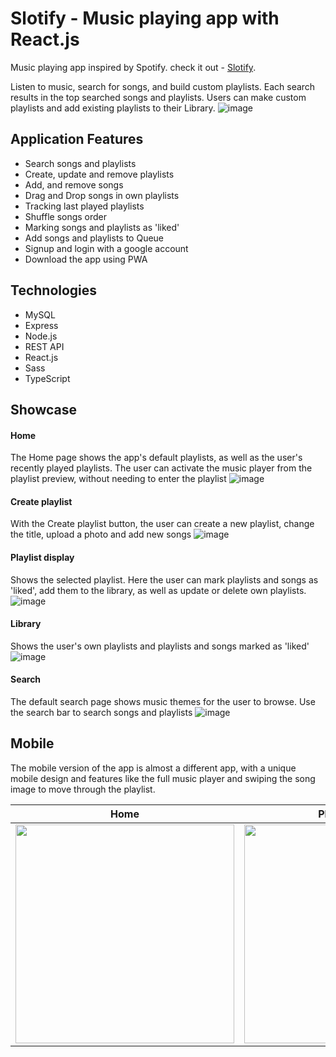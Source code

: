 # Slotify - Music playing app with React.js
Music playing app inspired by Spotify.
                check it out - [Slotify](https://slotify.onrender.com/).
                
Listen to music, search for songs, and build custom playlists. Each search results in the top searched songs and playlists. Users can make custom playlists and add existing playlists to their Library.
![image](https://user-images.githubusercontent.com/109622690/209142844-dca705c0-0d2d-4c22-87f1-e0c280230c3b.png)
## Application Features

* Search songs and playlists
* Create, update and remove playlists
* Add, and remove songs
* Drag and Drop songs in own playlists
* Tracking last played playlists
* Shuffle songs order
* Marking songs and playlists as 'liked'
* Add songs and playlists to Queue
* Signup and login with a google account
* Download the app using PWA

## Technologies
* MySQL
* Express
* Node.js
* REST API
* React.js
* Sass
* TypeScript

## Showcase
#### Home
The Home page shows the app's default playlists, as well as the user's recently played playlists.
The user can activate the music player from the playlist preview, without needing to enter the playlist
![image](https://user-images.githubusercontent.com/109622690/209155614-ecbc5349-d66e-4f1b-8c42-67ef3098e9a7.png)
#### Create playlist
With the Create playlist button, the user can create a new playlist, change the title, upload a photo
and add new songs
![image](https://user-images.githubusercontent.com/109622690/209146331-09b179e6-1f03-4f06-87d5-2005b22fe649.png)
#### Playlist display
Shows the selected playlist. Here the user can mark playlists and songs as 'liked', add them to the library,
as well as update or delete own playlists.
![image](https://user-images.githubusercontent.com/109622690/209153156-91938f52-62e8-446e-a93d-4b7bea67e3a2.png)
#### Library
Shows the user's own playlists and playlists and songs marked as 'liked'
![image](https://user-images.githubusercontent.com/109622690/209153857-3b546f0c-04da-4ff8-92c4-645327ef5018.png)
#### Search
The default search page shows music themes for the user to browse.
Use the search bar to search songs and playlists
![image](https://user-images.githubusercontent.com/109622690/209154175-af6ece02-ea02-4dbb-b9e3-dfc3d3341fea.png)

## Mobile

The mobile version of the app is almost a different app, with a unique  mobile design and features like the full music player and swiping the song image to move through the playlist.

Home |  Playlist details |Library| Full music playler |Search
:---:|:-----------------:|:-----:|:------------------:|:------:
<img src="https://user-images.githubusercontent.com/109622690/209157492-3d18d330-9beb-4fd0-a188-6e6de9a010fa.png"  height="350">|<img src="https://user-images.githubusercontent.com/109622690/209157736-0ef7ee99-5700-4c0c-98d5-8e971abb1352.png"  height="350">|<img src="https://user-images.githubusercontent.com/109622690/209160093-41f9bde8-500b-49d6-9e4c-837da1e1bebd.png"  height="350">|<img src="https://user-images.githubusercontent.com/109622690/209160661-fe73c43e-b2d6-4f13-9820-251bd2386c73.png"  height="350">|<img src="https://user-images.githubusercontent.com/109622690/209161128-4dbb28cc-9b9d-47f6-a922-4ac30e1046bb.png"  height="350">















